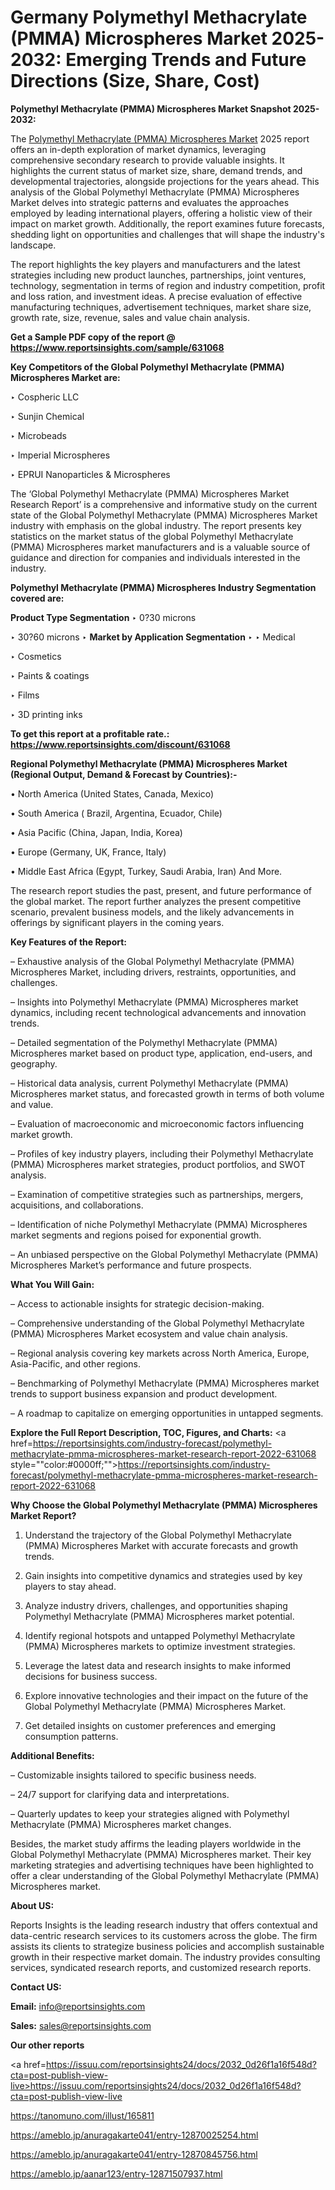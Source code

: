 # Germany Polymethyl Methacrylate (PMMA) Microspheres Market 2025-2032: Emerging Trends and Future Directions (Size, Share, Cost)

<strong>Polymethyl Methacrylate (PMMA) Microspheres Market Snapshot 2025-2032:</strong>

The <a href=https://www.reportsinsights.com/sample/631068>Polymethyl Methacrylate (PMMA) Microspheres Market</a> 2025 report offers an in-depth exploration of market dynamics, leveraging comprehensive secondary research to provide valuable insights. It highlights the current status of market size, share, demand trends, and developmental trajectories, alongside projections for the years ahead. This analysis of the Global Polymethyl Methacrylate (PMMA) Microspheres Market delves into strategic patterns and evaluates the approaches employed by leading international players, offering a holistic view of their impact on market growth. Additionally, the report examines future forecasts, shedding light on opportunities and challenges that will shape the industry's landscape.

The report highlights the key players and manufacturers and the latest strategies including new product launches, partnerships, joint ventures, technology, segmentation in terms of region and industry competition, profit and loss ration, and investment ideas. A precise evaluation of effective manufacturing techniques, advertisement techniques, market share size, growth rate, size, revenue, sales and value chain analysis.

<strong>Get a Sample PDF copy of the report @ <a href=https://www.reportsinsights.com/sample/631068 style=color:#0000ff;>https://www.reportsinsights.com/sample/631068</a></strong>

<strong>Key Competitors of the Global Polymethyl Methacrylate (PMMA) Microspheres Market are:</strong>

‣ Cospheric LLC

‣ Sunjin Chemical

‣ Microbeads

‣ Imperial Microspheres

‣ EPRUI Nanoparticles & Microspheres

The ‘Global Polymethyl Methacrylate (PMMA) Microspheres Market Research Report’ is a comprehensive and informative study on the current state of the Global Polymethyl Methacrylate (PMMA) Microspheres Market industry with emphasis on the global industry. The report presents key statistics on the market status of the global Polymethyl Methacrylate (PMMA) Microspheres market manufacturers and is a valuable source of guidance and direction for companies and individuals interested in the industry.

<strong>Polymethyl Methacrylate (PMMA) Microspheres Industry Segmentation covered are:</strong>

<strong>Product Type Segmentation</strong>
‣
0?30 microns

‣ 30?60 microns
‣ 
<strong>Market by Application Segmentation</strong>
‣
‣  Medical

‣ Cosmetics

‣ Paints & coatings

‣ Films

‣ 3D printing inks

<strong>To get this report at a profitable rate.: <a href=https://www.reportsinsights.com/discount/631068 style=color:#0000ff;>https://www.reportsinsights.com/discount/631068</a></strong>

<strong>Regional Polymethyl Methacrylate (PMMA) Microspheres Market (Regional Output, Demand &amp; Forecast by Countries):-</strong>

• North America (United States, Canada, Mexico)

• South America ( Brazil, Argentina, Ecuador, Chile)

• Asia Pacific (China, Japan, India, Korea)

• Europe (Germany, UK, France, Italy)

• Middle East Africa (Egypt, Turkey, Saudi Arabia, Iran) And More.

The research report studies the past, present, and future performance of the global market. The report further analyzes the present competitive scenario, prevalent business models, and the likely advancements in offerings by significant players in the coming years.

<strong>Key Features of the Report:</strong>

– Exhaustive analysis of the Global Polymethyl Methacrylate (PMMA) Microspheres Market, including drivers, restraints, opportunities, and challenges.

– Insights into Polymethyl Methacrylate (PMMA) Microspheres market dynamics, including recent technological advancements and innovation trends.

– Detailed segmentation of the Polymethyl Methacrylate (PMMA) Microspheres market based on product type, application, end-users, and geography.

– Historical data analysis, current Polymethyl Methacrylate (PMMA) Microspheres market status, and forecasted growth in terms of both volume and value.

– Evaluation of macroeconomic and microeconomic factors influencing market growth.

– Profiles of key industry players, including their Polymethyl Methacrylate (PMMA) Microspheres market strategies, product portfolios, and SWOT analysis.

– Examination of competitive strategies such as partnerships, mergers, acquisitions, and collaborations.

– Identification of niche Polymethyl Methacrylate (PMMA) Microspheres market segments and regions poised for exponential growth.

– An unbiased perspective on the Global Polymethyl Methacrylate (PMMA) Microspheres Market’s performance and future prospects.

<strong>What You Will Gain:</strong>

– Access to actionable insights for strategic decision-making.

– Comprehensive understanding of the Global Polymethyl Methacrylate (PMMA) Microspheres Market ecosystem and value chain analysis.

– Regional analysis covering key markets across North America, Europe, Asia-Pacific, and other regions.

– Benchmarking of Polymethyl Methacrylate (PMMA) Microspheres market trends to support business expansion and product development.

– A roadmap to capitalize on emerging opportunities in untapped segments.

<strong>Explore the Full Report Description, TOC, Figures, and Charts:</strong>
<a href=https://reportsinsights.com/industry-forecast/polymethyl-methacrylate-pmma-microspheres-market-research-report-2022-631068 style=""color:#0000ff;"">https://reportsinsights.com/industry-forecast/polymethyl-methacrylate-pmma-microspheres-market-research-report-2022-631068</a>

<strong>Why Choose the Global Polymethyl Methacrylate (PMMA) Microspheres Market Report?</strong>

1. Understand the trajectory of the Global Polymethyl Methacrylate (PMMA) Microspheres Market with accurate forecasts and growth trends.

2. Gain insights into competitive dynamics and strategies used by key players to stay ahead.

3. Analyze industry drivers, challenges, and opportunities shaping Polymethyl Methacrylate (PMMA) Microspheres market potential.

4. Identify regional hotspots and untapped Polymethyl Methacrylate (PMMA) Microspheres markets to optimize investment strategies.

5. Leverage the latest data and research insights to make informed decisions for business success.

6. Explore innovative technologies and their impact on the future of the Global Polymethyl Methacrylate (PMMA) Microspheres Market.

7. Get detailed insights on customer preferences and emerging consumption patterns.

<strong>Additional Benefits:</strong>

– Customizable insights tailored to specific business needs.

– 24/7 support for clarifying data and interpretations.

– Quarterly updates to keep your strategies aligned with Polymethyl Methacrylate (PMMA) Microspheres market changes.

Besides, the market study affirms the leading players worldwide in the Global Polymethyl Methacrylate (PMMA) Microspheres market. Their key marketing strategies and advertising techniques have been highlighted to offer a clear understanding of the Global Polymethyl Methacrylate (PMMA) Microspheres market.

<strong><strong>About US</strong>:</strong>

Reports Insights is the leading research industry that offers contextual and data-centric research services to its customers across the globe. The firm assists its clients to strategize business policies and accomplish sustainable growth in their respective market domain. The industry provides consulting services, syndicated research reports, and customized research reports.

<strong>Contact US:</strong>

<p class=><b>Email:</b> <a href=mailto:info@reportsinsights.com>info@reportsinsights.com</a></p>
<p class=><b>Sales:</b> <a href=mailto:sales@reportsinsights.com>sales@reportsinsights.com</a></p>

<strong>Our other reports</strong>

<a href=https://issuu.com/reportsinsights24/docs/2032_0d26f1a16f548d?cta=post-publish-view-live>https://issuu.com/reportsinsights24/docs/2032_0d26f1a16f548d?cta=post-publish-view-live</a>

<a href=https://tanomuno.com/illust/165811>https://tanomuno.com/illust/165811</a>

<a href=https://ameblo.jp/anuragakarte041/entry-12870025254.html>https://ameblo.jp/anuragakarte041/entry-12870025254.html</a>

<a href=https://ameblo.jp/anuragakarte041/entry-12870845756.html>https://ameblo.jp/anuragakarte041/entry-12870845756.html</a>

<a href=https://ameblo.jp/aanar123/entry-12871507937.html>https://ameblo.jp/aanar123/entry-12871507937.html</a>
